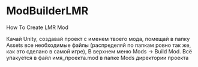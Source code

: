 # ModBuilderLMR
How To Create LMR Mod

Качай Unity, создавай проект с именем твоего мода, помещай в папку Assets все необходимые файлы (распределяй по папкам ровно так же, как это сделано в самой игре), В верхнем меню Mods -> Build Mod. Всё упакуется в файл имя_проекта.mod в папке Mods директории проекта
